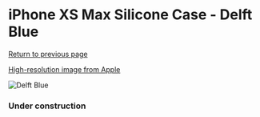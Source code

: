# iPhone XS Max Silicone Case - Delft Blue

[Return to previous page](/iphone_x)

[High-resolution image from Apple](https://store.storeimages.cdn-apple.com/8756/as-images.apple.com/is/MVF62?wid=4500&hei=4500&fmt=png)

<div style="width: 384px"><img src="/everypreview/MVF62.png" alt="Delft Blue"></div>

### Under construction
